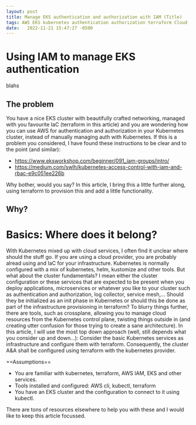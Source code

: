 ```yaml
---
layout: post
title: Manage EKS authentication and authorization with IAM (Title)
tags: AWS EKS kubernetes authentication authorization terraform Cloud
date:   2022-11-21 15:47:27 -0500
---
```

# Using IAM to manage EKS authentication
blahs

## The problem
You have a nice EKS cluster with beautifully crafted networking, managed with you favourite IaC (terraform in this article) and you are wondering how you can use AWS for authentication and authorization in your Kubernetes cluster, instead of manually managing auth with Kubernetes.
If this is a problem you considered, I have found these instructions to be clear and to the point (and similar):
* https://www.eksworkshop.com/beginner/091_iam-groups/intro/
* https://medium.com/swlh/kubernetes-access-control-with-iam-and-rbac-e9c051ee226b

Why bother, would you say?  In this article, I bring this a little further along, using terraform to provision this and add a little functionality.

## Why?


# Basics: Where does it belong?
With Kubernetes mixed up with cloud services, I often find it unclear where should the stuff go.  If you are using a cloud provider, you are probably alread using and IaC for your infrastructure.  Kubernetes is normally configured with a mix of kubernetes, helm, kustomize and other tools. But what about the cluster fundamentals?  I mean either the cluster configuration or these services that are expected to be present when you deploy applications, microservices or whatever you like to your cluster such as authentication and authorization, log collector, service mesh,... Should they be initialized as an init phase in Kubernetes or should this be done as part of the infrastructure provisioning in terraform?  To blurry things further, there are tools, such as crossplane, allowing you to manage cloud resources from the Kubernetes control plane, twisting things outside in (and creating utter confusion for those trying to create a sane architecture).
In this article, I will use the most top down approach (well, still depends what you consider up and down...):  Consider the basic Kubernetes services as infrastructure and configure them with terraform.  Consequently, the cluster A&A shall be configured using terraform with the kubernetes provider.

==Assumptions==
* You are familiar with kubernetes, terraform, AWS IAM, EKS and other services.
* Tools installed and configured: AWS cli, kubectl, terraform
* You have an EKS cluster and the configuration to connect to it using kubectl.

There are tons of resources elsewhere to help you with these and I would like to keep this article focussed.


